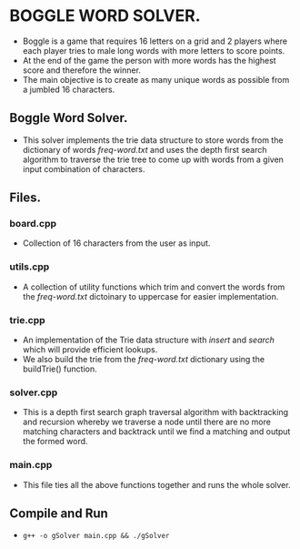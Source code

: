 # BOGGLE WORD SOLVER.
- Boggle is a game that requires 16 letters on a grid and 2 players where each player tries to male long words with more letters to score points.
- At the end of the game the person with more words has the highest score and therefore the winner.
- The main objective is to create as many unique words as possible from a jumbled 16 characters.

## Boggle Word Solver.
- This solver implements the trie data structure to store words from the dictionary of words *freq-word.txt* and uses the depth first search algorithm to traverse the trie tree
to come up with words from a given input combination of characters.

## Files.
### board.cpp
- Collection of 16 characters from the user as input.

### utils.cpp
- A collection of utility functions which trim and convert the words from the *freq-word.txt* dictoinary to uppercase for easier implementation.

### trie.cpp
- An implementation of the Trie data structure with *insert* and *search* which will provide efficient lookups.
- We also build the trie from the *freq-word.txt* dictionary using the buildTrie() function.

### solver.cpp
- This is a depth first search graph traversal algorithm with backtracking and recursion whereby we traverse a node until there are no more matching characters and backtrack
until we find a matching and output the formed word.

### main.cpp
- This file ties all the above functions together and runs the whole solver.

## Compile and Run
- ```g++ -o gSolver main.cpp && ./gSolver```
